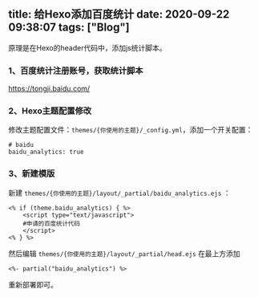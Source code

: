 title: 给Hexo添加百度统计
date: 2020-09-22 09:38:07
tags: ["Blog"]
---
原理是在Hexo的header代码中，添加js统计脚本。
### 1、百度统计注册账号，获取统计脚本
https://tongji.baidu.com/

### 2、Hexo主题配置修改
修改主题配置文件：`themes/{你使用的主题}/_config.yml`，添加一个开关配置：
```
# baidu
baidu_analytics: true
```

### 3、新建模版
新建 `themes/{你使用的主题}/layout/_partial/baidu_analytics.ejs` ：
```
<% if (theme.baidu_analytics) { %>
    <script type="text/javascript">
    #申请的百度统计代码
    </script>
<% } %>
```
然后编辑 `themes/{你使用的主题}/layout/_partial/head.ejs` 在最上方添加
```
<%- partial("baidu_analytics") %>
```
重新部署即可。